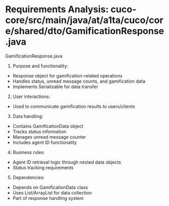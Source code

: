 # Requirements Analysis: cuco-core/src/main/java/at/a1ta/cuco/core/shared/dto/GamificationResponse.java

GamificationResponse.java
1. Purpose and functionality:
- Response object for gamification-related operations
- Handles status, unread message counts, and gamification data
- Implements Serializable for data transfer

2. User interactions:
- Used to communicate gamification results to users/clients

3. Data handling:
- Contains GamificationData object
- Tracks status information
- Manages unread message counter
- Includes agent ID functionality

4. Business rules:
- Agent ID retrieval logic through nested data objects
- Status tracking requirements

5. Dependencies:
- Depends on GamificationData class
- Uses List/ArrayList for data collection
- Part of response handling system